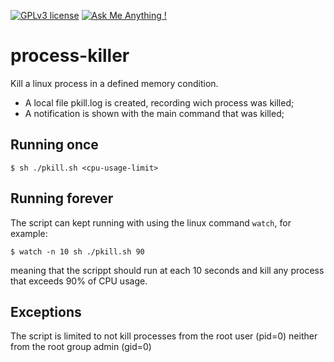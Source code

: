 [![GPLv3 license](https://img.shields.io/badge/License-GPLv3-blue.svg)](http://perso.crans.org/besson/LICENSE.html)
[![Ask Me Anything !](https://img.shields.io/badge/Ask%20me-anything-1abc9c.svg)](https://GitHub.com/Naereen/ama)

# process-killer
Kill a linux process in a defined memory condition.

- A local file pkill.log is created, recording wich process was killed;
- A notification is shown with the main command that was killed;

## Running once
`$ sh ./pkill.sh <cpu-usage-limit>`

## Running forever
The script can kept running with using the linux command `watch`, for example:

`$ watch -n 10 sh ./pkill.sh 90`

meaning that the scrippt should run at each 10 seconds and kill any process that exceeds 90% of CPU usage.

## Exceptions
The script is limited to not kill processes from the root user (pid=0) neither from the root group admin (gid=0)
